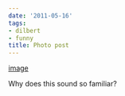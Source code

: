 ```yaml
---
date: '2011-05-16'
tags:
- dilbert
- funny
title: Photo post
---
```


[image](/img/2011-05-16-photo-post/a89fdd4f5a15afdd39ef044fd97f317954ffa2f235428364c6dcf4a14270808a.gif)

Why does this sound so familiar?
